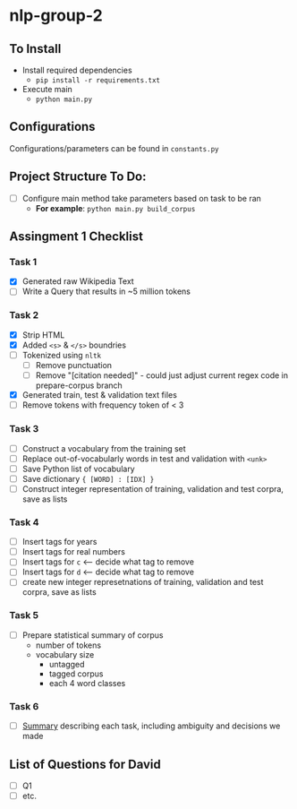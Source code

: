 # nlp-group-2

## To Install
* Install required dependencies
    - `pip install -r requirements.txt`
* Execute main
    - `python main.py`

## Configurations
Configurations/parameters can be found in `constants.py`

## Project Structure To Do:
- [ ] Configure main method take parameters based on task to be ran
    * **For example**: `python main.py build_corpus`
    
## Assingment 1 Checklist
### Task 1
- [x] Generated raw Wikipedia Text
- [ ] Write a Query that results in ~5 million tokens

### Task 2
- [x] Strip HTML
- [x] Added `<s>` & `</s>` boundries
- [ ] Tokenized using `nltk`
    - [ ] Remove punctuation
    - [ ] Remove "[citation needed]" - could just adjust current regex code in prepare-corpus branch
- [x] Generated train, test & validation text files
- [ ] Remove tokens with frequency token of < 3

### Task 3
- [ ] Construct a vocabulary from the training set
- [ ] Replace out-of-vocabularly words in test and validation with `<unk>`
- [ ] Save Python list of vocabulary
- [ ] Save dictionary `{ [WORD] : [IDX] }`
- [ ] Construct integer representation of training, validation and test corpra, save as lists

### Task 4
- [ ] Insert tags for years
- [ ] Insert tags for real numbers
- [ ] Insert tags for `c` <-- decide what tag to remove
- [ ] Insert tags for `d` <-- decide what tag to remove
- [ ] create new integer represetnations of training, validation and test corpra, save as lists

### Task 5
- [ ] Prepare statistical summary of corpus
    - number of tokens
    - vocabulary size
        - untagged
        - tagged corpus
        - each 4 word classes

### Task 6
- [ ] [Summary](https://docs.google.com/document/d/1dFqweNHXq2So4Abm2NIHZwCo0SC6XjwCwIdu5MjohlQ/edit) describing each task, including ambiguity and decisions we made 
    
## List of Questions for David
- [ ] Q1
- [ ] etc.